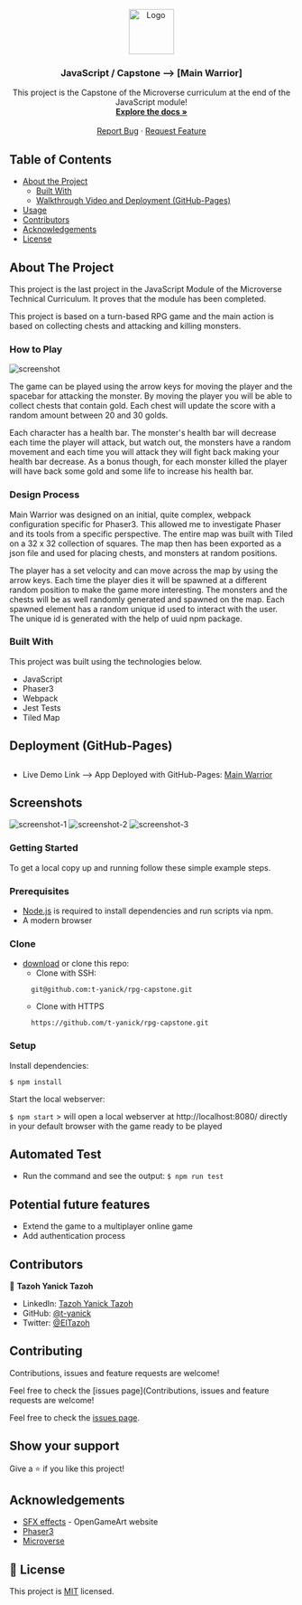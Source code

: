 <p align="center">
     <a href="https://github.com/t-yanick/rpg-capstone">
    <img src="assets/readme/microverse.png" alt="Logo" width="80" height="80">
  </a>

  <h3 align="center">JavaScript / Capstone --> [Main Warrior]</h3>

  <p align="center">
    This project is the Capstone of the Microverse curriculum at the end of the JavaScript module!
    <br />
    <a href="https://github.com/t-yanick/rpg-capstone"><strong>Explore the docs »</strong></a>
    <br />
    <br />
    <a href="https://github.com/t-yanick/rpg-capstone/issues">Report Bug</a>
    ·
    <a href="https://github.com/t-yanick/rpg-capstone/issues">Request Feature</a>
  </p>
</p>

<!-- TABLE OF CONTENTS -->
## Table of Contents

* [About the Project](#about-the-project)
  * [Built With](#built-with)
  * [Walkthrough Video and Deployment (GitHub-Pages)](#walkthrough-video-and-deployment-(gitHub-pages))
* [Usage](#usage)
* [Contributors](#contributors)
* [Acknowledgements](#acknowledgements)
* [License](#license)

<!-- ABOUT THE PROJECT -->
## About The Project

This project is the last project in the JavaScript Module of the Microverse Technical Curriculum. It proves that the module has been completed.

This project is based on a turn-based RPG game and the main action is based on collecting chests and attacking and killing monsters.

### How to Play

![screenshot](assets/readme/controls.png)

The game can be played using the arrow keys for moving the player and the spacebar for attacking the monster.
By moving the player you will be able to collect chests that contain gold. Each chest will update the score with a random amount between 20 and 30 golds.

Each character has a health bar. The monster's health bar will decrease each time the player will attack, but watch out, the monsters have a random movement and each time you will attack they will fight back making your health bar decrease.
As a bonus though, for each monster killed the player will have back some gold and some life to increase his health bar.

### Design Process

Main Warrior was designed on an initial, quite complex, webpack configuration specific for Phaser3. This allowed me to investigate Phaser and its tools from a specific perspective. The entire map was built with Tiled on a 32 x 32 collection of squares. The map then has been exported as a json file and used for placing chests, and monsters at random positions.

The player has a set velocity and can move across the map by using the arrow keys. Each time the player dies it will be spawned at a different random position to make the game more interesting. The monsters and the chests will be as well randomly generated and spawned on the map. Each spawned element has a random unique id used to interact with the user. The unique id is generated with the help of uuid npm package.

### Built With
This project was built using the technologies below.
* JavaScript
* Phaser3
* Webpack
* Jest Tests
* Tiled Map

<!-- Live Demo -->
## Deployment (GitHub-Pages)
##
* Live Demo Link --> App Deployed with GitHub-Pages: [Main Warrior]()

## Screenshots
![screenshot-1](assets/readme/screenshot1.png)
![screenshot-2](assets/readme/screenshot2.png)
![screenshot-3](assets/readme/screenshot3.png)

### Getting Started

To get a local copy up and running follow these simple example steps.

### Prerequisites

 * [Node.js](https://nodejs.org/) is required to install dependencies and run scripts via npm.
 * A modern browser

### Clone
* [download](https://github.com/t-yanick/rpg-capstone/archive/refs/heads/development.zip) or clone this repo:
  - Clone with SSH:
  ```
    git@github.com:t-yanick/rpg-capstone.git
  ```
  - Clone with HTTPS
  ```
    https://github.com/t-yanick/rpg-capstone.git

### Setup

Install dependencies:

```
$ npm install
```

Start the local webserver:

```$ npm start``` > will open a local webserver at http://localhost:8080/ directly in your default browser with the game ready to be played

  ## Automated Test

* Run the command and see the output:
```$ npm run test```


 ## Potential future features
- Extend the game to a multiplayer online game
- Add authentication process

## Contributors

👤 **Tazoh Yanick Tazoh**

- LinkedIn: [Tazoh Yanick Tazoh](https://www.linkedin.com/in/tazoh-yanick-tazoh/)
- GitHub: [@t-yanick](https://github.com/t-yanick)
- Twitter: [@ElTazoh](https://twitter.com/ElTazoh)

## Contributing

Contributions, issues and feature requests are welcome!

Feel free to check the [issues page](Contributions, issues and feature requests are welcome!

Feel free to check the [issues page](https://github.com/t-yanick/rpg-capstone/issues).


## Show your support

Give a :star: if you like this project!

<!-- ACKNOWLEDGEMENTS -->
## Acknowledgements
* [SFX effects](https://opengameart.org/) - OpenGameArt website
* [Phaser3](https://phaser.io/phaser3) 
* [Microverse](https://www.microverse.org/)

## 📝 License

This project is [MIT](https://opensource.org/licenses/MIT) licensed.



